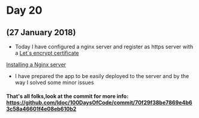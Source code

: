 # Day 20
## (27 January 2018)

* Today I have configured a nginx server and register as https server with a [Let´s encrypt certificate](https://letsencrypt.org/)

[Installing a Nginx server](https://poweruphosting.com/blog/install-nginx-ubuntu/)

* I have prepared the app to be easily deployed to the server and by the way I solved some minor issues


#### That's all folks,look at the commit for more info: https://github.com/ldoc/100DaysOfCode/commit/70f29f38be7869e4b63c58a46601f4e08eb610b2
